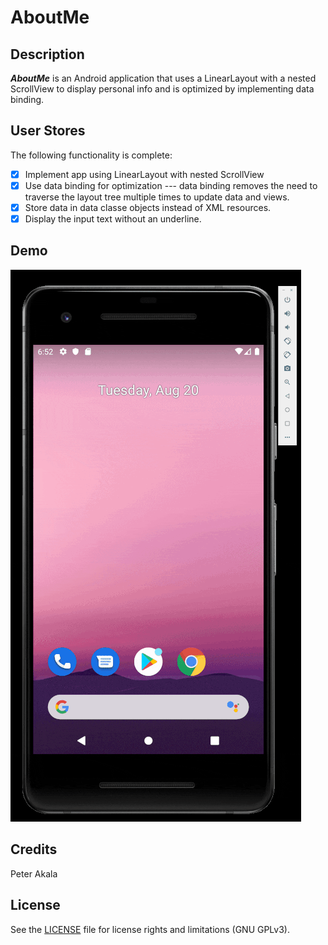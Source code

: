 # AboutMe

## Description

***AboutMe*** is an Android application that uses a LinearLayout with a nested ScrollView to display personal info and is optimized by implementing data binding.

## User Stores

The following functionality is complete:

* [x] Implement app using LinearLayout with nested ScrollView
* [x] Use data binding for optimization --- data binding removes the need to traverse the layout tree multiple times to update data and views.
* [x] Store data in data classe objects instead of XML resources.
* [x] Display the input text without an underline.

## Demo

<img src='about_me_demo.gif' title='AboutMe animated demo' width='' alt='AboutMe demo' />

## Credits

Peter Akala

## License

See the [LICENSE](LICENSE.md) file for license rights and limitations (GNU GPLv3).
